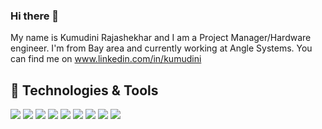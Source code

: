 ### Hi there 👋

<!--
**kumudini-r/Kumudini-r** is a ✨ _special_ ✨ repository because its `README.md` (this file) appears on your GitHub profile.

Here are some ideas to get you started:

- 🔭 I’m currently working on ...
- 🌱 I’m currently learning ...
- 👯 I’m looking to collaborate on ...
- 🤔 I’m looking for help with ...
- 💬 Ask me about ...
- 📫 How to reach me: ...
- 😄 Pronouns: ...
- ⚡ Fun fact: ...
-->

My name is Kumudini Rajashekhar and I am a Project Manager/Hardware engineer. I'm from Bay area and currently working at Angle Systems. You can find me on www.linkedin.com/in/kumudini

## 🔧 Technologies & Tools
![](https://img.shields.io/badge/OS-Linux-informational?style=flat&logo=linux&logoColor=white&color=2bbc8a)
![](https://img.shields.io/badge/PM_skills-Self_enabler-informational?style=flat&logo=python&logoColor=white&color=2bbc8a)
![](https://img.shields.io/badge/PM_skills-Great_Collaborator-informational?style=flat&logo=javascript&logoColor=white&color=2bbc8a)
![](https://img.shields.io/badge/PM_skills-Proficient_Communicator-informational?style=flat&logo=go&logoColor=white&color=2bbc8a)
![](https://img.shields.io/badge/Technical_skills-Strategic_planning_&_execution-informational?style=flat&logo=cmake&logoColor=white&color=2bbc8a)
![](https://img.shields.io/badge/Technical_skills-PMBOK_concepts-informational?style=flat&logo=vue.js&logoColor=white&color=2bbc8a)
![](https://img.shields.io/badge/Technical_skills-VLSI_Design_verification_&_Testing-informational?style=flat&logo=vue.js&logoColor=white&color=2bbc8a)
![](https://img.shields.io/badge/Shell-Bash-informational?style=flat&logo=gnu-bash&logoColor=white&color=2bbc8a)
![](https://img.shields.io/badge/Tools-Project_libre-informational?style=flat&logo=postgresql&logoColor=white&color=2bbc8a)

